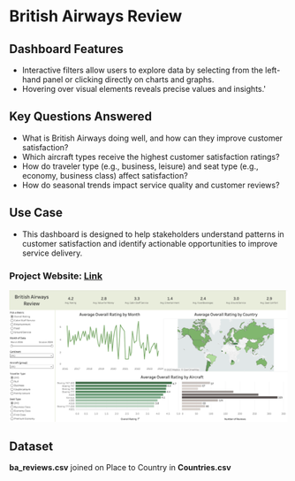 # British Airways Review

## Dashboard Features
  - Interactive filters allow users to explore data by selecting from the left-hand panel or clicking directly on charts and graphs.
  - Hovering over visual elements reveals precise values and insights.'
## Key Questions Answered
  - What is British Airways doing well, and how can they improve customer satisfaction?
  - Which aircraft types receive the highest customer satisfaction ratings?
  - How do traveler type (e.g., business, leisure) and seat type (e.g., economy, business class) affect satisfaction?
  - How do seasonal trends impact service quality and customer reviews?

## Use Case
  - This dashboard is designed to help stakeholders understand patterns in customer satisfaction and identify actionable opportunities to improve service delivery.

### Project Website: [Link](https://public.tableau.com/app/profile/saad.abdullah5369/viz/SA_British_Airways_Review/Ratings?publish=yes)
![Image couldn't be loaded!](dashboard_image.png "British Airways Review")

## Dataset
**ba_reviews.csv** joined on Place to Country in **Countries.csv**


